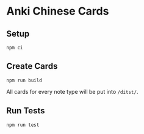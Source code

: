 # Anki Chinese Cards

## Setup

```
npm ci
```

## Create Cards

```
npm run build
```

All cards for every note type will be put into `/ditst/`.

## Run Tests

```
npm run test
```
